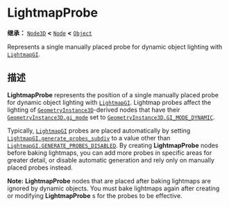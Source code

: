 <!-- ⚠ 请勿编辑本文件 ⚠ -->
<!-- 本文档使用脚本从 WeDot 引擎源码仓库生成。 -->
<!-- 生成脚本：https://github.com/WeDot-Engine/WeDot/tree/master/doc/tools/make_md.py； -->
<!-- 原文件：https://github.com/WeDot-Engine/WeDot/tree/master/doc/classes/LightmapProbe.xml。 -->

<div id="_class_lightmapprobe"></div>

# LightmapProbe

**继承：** [`Node3D`](class_node3d.md) **<** [`Node`](class_node.md) **<** [`Object`](class_object.md)

Represents a single manually placed probe for dynamic object lighting with [`LightmapGI`](class_lightmapgi.md).

## 描述

**LightmapProbe** represents the position of a single manually placed probe for dynamic object lighting with [`LightmapGI`](class_lightmapgi.md). Lightmap probes affect the lighting of [`GeometryInstance3D`](class_geometryinstance3d.md)-derived nodes that have their [`GeometryInstance3D.gi_mode`](class_geometryinstance3d.md#class_geometryinstance3d_property_gi_mode) set to [`GeometryInstance3D.GI_MODE_DYNAMIC`](class_geometryinstance3d.md#class_geometryinstance3d_constant_gi_mode_dynamic).

Typically, [`LightmapGI`](class_lightmapgi.md) probes are placed automatically by setting [`LightmapGI.generate_probes_subdiv`](class_lightmapgi.md#class_lightmapgi_property_generate_probes_subdiv) to a value other than [`LightmapGI.GENERATE_PROBES_DISABLED`](class_lightmapgi.md#class_lightmapgi_constant_generate_probes_disabled). By creating **LightmapProbe** nodes before baking lightmaps, you can add more probes in specific areas for greater detail, or disable automatic generation and rely only on manually placed probes instead.

 **Note:** **LightmapProbe** nodes that are placed after baking lightmaps are ignored by dynamic objects. You must bake lightmaps again after creating or modifying **LightmapProbe** s for the probes to be effective.

[^virtual]: 本方法通常需要用户覆盖才能生效。
[^const]: 本方法无副作用，不会修改该实例的任何成员变量。
[^vararg]: 本方法除了能接受在此处描述的参数外，还能够继续接受任意数量的参数。
[^constructor]: 本方法用于构造某个类型。
[^static]: 调用本方法无需实例，可直接使用类名进行调用。
[^operator]: 本方法描述的是使用本类型作为左操作数的有效运算符。
[^bitfield]: 这个值是由下列位标志构成位掩码的整数。
[^void]: 无返回值。
